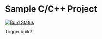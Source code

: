 # Sample C/C++ Project

[![Build Status](https://travis-ci.org/paulhendricks/sample-c-cplusplus-project.svg)](https://travis-ci.org/paulhendricks/sample-c-cplusplus-project)

Trigger build!

